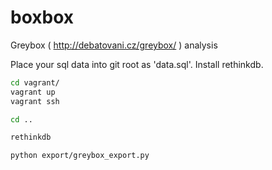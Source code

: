 boxbox
======

Greybox ( http://debatovani.cz/greybox/ ) analysis

Place your sql data into git root as 'data.sql'. Install rethinkdb.

```bash
cd vagrant/
vagrant up
vagrant ssh

cd ..

rethinkdb

python export/greybox_export.py

```
